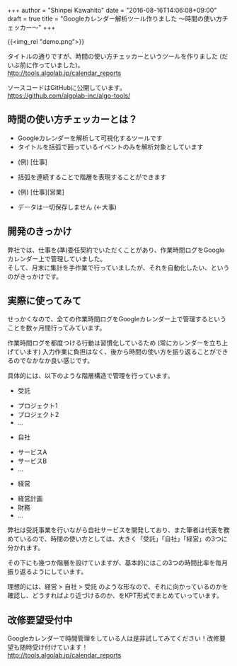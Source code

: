 +++
author = "Shinpei Kawahito"
date = "2016-08-16T14:06:08+09:00"
draft = true
title = "Googleカレンダー解析ツール作りました 〜時間の使い方チェッカー〜"
+++

{{<img_rel "demo.png">}}

タイトルの通りですが、時間の使い方チェッカーというツールを作りました (だいぶ前に作っていました)。  
http://tools.algolab.jp/calendar_reports

ソースコードはGitHubに公開しています。  
https://github.com/algolab-inc/algo-tools/

## 時間の使い方チェッカーとは？
* Googleカレンダーを解析して可視化するツールです
* タイトルを括弧で囲っているイベントのみを解析対象としています
 - (例) [仕事]
* 括弧を連続することで階層を表現することができます
 - (例) [仕事][営業]
* データは一切保存しません (&larr;大事)

## 開発のきっかけ
弊社では、仕事を(準)委任契約でいただくことがあり、作業時間ログをGoogleカレンダー上で管理していました。  
そして、月末に集計を手作業で行っていましたが、それを自動化したい、というのがきっかけです。  

## 実際に使ってみて
せっかくなので、全ての作業時間ログをGoogleカレンダー上で管理するということを数ヶ月間行ってみています。

作業時間ログを都度つける行動は習慣化しているため (常にカレンダーを立ち上げています) 入力作業に負担はなく、後から時間の使い方を振り返ることができるのでなかなか良い感じです。

具体的には、以下のような階層構造で管理を行っています。

* 受託
 - プロジェクト1
 - プロジェクト2
 - ...
* 自社
 - サービスA
 - サービスB
 - ...
* 経営
 - 経営計画
 - 財務
 - ...

弊社は受託事業を行いながら自社サービスを開発しており、また筆者は代表を務めているので、時間の使い方としては、大きく「受託」「自社」「経営」の3つに分かれます。  

その下にも幾つか階層を設けていますが、基本的にはこの3つの時間比率を毎月振り返るようにしています。

理想的には、経営 > 自社 > 受託 のような形なので、それに向かっているのかを確認し、どうすればより近づけるのか、をKPT形式でまとめていっています。  

## 改修要望受付中
Googleカレンダーで時間管理をしている人は是非試してみてください！改修要望も随時受け付けています！  
http://tools.algolab.jp/calendar_reports
